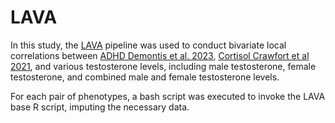 # LAVA 

In this study, the [LAVA](https://github.com/josefin-werme/LAVA) pipeline was used to conduct bivariate local correlations between [ADHD Demontis et al. 2023](https://www.nature.com/articles/s41588-022-01285-8), [Cortisol Crawfort et al 2021](https://www.nature.com/articles/s10038-020-00895-6), and  various testosterone levels, including male testosterone, female testosterone, and combined male and female testosterone levels.

For each pair of phenotypes, a bash script was executed to invoke the LAVA base R script, imputing the necessary data.
